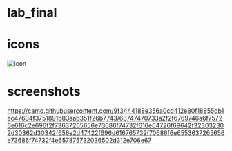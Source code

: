 # lab_final
# icons
![icon](https://user-images.githubusercontent.com/74717802/104086307-91c39800-5278-11eb-99b6-1990d237b503.png)
# screenshots
https://camo.githubusercontent.com/9f3444188e356a0cd412e80f18855db1ec47634f3751891b83aab351f26b7743/68747470733a2f2f6769746a6f75726e616c2e696f2f73637265656e73686f74732f616e64726f69642f323032302d30362d30342f656e2d47422f696d616765732f70686f6e6553637265656e73686f74732f4e657875732036502d312e706e67


